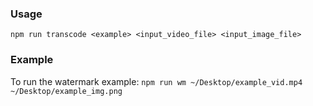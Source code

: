### Usage

`npm run transcode <example> <input_video_file> <input_image_file>`

### Example

To run the watermark example:
`npm run wm ~/Desktop/example_vid.mp4 ~/Desktop/example_img.png`
